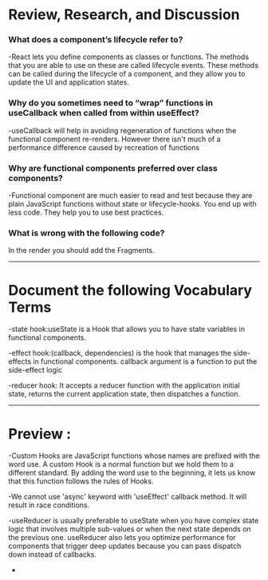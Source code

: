 # Review, Research, and Discussion
### What does a component’s lifecycle refer to?

-React lets you define components as classes or functions. The methods that you are able to use on these are called lifecycle events. These methods can be called during the lifecycle of a component, and they allow you to update the UI and application states.


### Why do you sometimes need to “wrap” functions in useCallback when called from within useEffect?

-useCallback will help in avoiding regeneration of functions when the functional component re-renders. However there isn't much of a performance difference caused by recreation of functions


### Why are functional components preferred over class components?

-Functional component are much easier to read and test because they are plain JavaScript functions without state or lifecycle-hooks. You end up with less code. They help you to use best practices.

### What is wrong with the following code?
In the render you should add the Fragments.


-------------------------------------------------------------------------------------------
# Document the following Vocabulary Terms

-state hook:useState is a Hook that allows you to have state variables in functional components.


-effect hook:(callback, dependencies) is the hook that manages the side-effects in functional components. callback argument is a function to put the side-effect logic


-reducer hook: It accepts a reducer function with the application initial state, returns the current application state, then dispatches a function.

-------------------------------------------------------------------------------------------
# Preview :

-Custom Hooks are JavaScript functions whose names are prefixed with the word use. A custom Hook is a normal function but we hold them to a different standard. By adding the word use to the beginning, it lets us know that this function follows the rules of Hooks.

-We cannot use 'async' keyword with 'useEffect' callback method. It will result in race conditions.

-useReducer is usually preferable to useState when you have complex state logic that involves multiple sub-values or when the next state depends on the previous one. useReducer also lets you optimize performance for components that trigger deep updates because you can pass dispatch down instead of callbacks.

-
